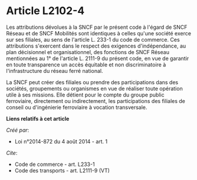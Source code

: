 # Article L2102-4

Les attributions dévolues à la SNCF par le présent code à l'égard de SNCF Réseau et de SNCF Mobilités sont identiques à
celles qu'une société exerce sur ses filiales, au sens de l'article L. 233-1 du code de commerce. Ces attributions s'exercent
dans le respect des exigences d'indépendance, au plan décisionnel et organisationnel, des fonctions de SNCF Réseau
mentionnées au 1° de l'article L. 2111-9 du présent code, en vue de garantir en toute transparence un accès équitable et non
discriminatoire à l'infrastructure du réseau ferré national. 

La SNCF peut créer des filiales ou prendre des participations dans des sociétés, groupements ou organismes en vue de réaliser
toute opération utile à ses missions. Elle détient pour le compte du groupe public ferroviaire, directement ou indirectement,
les participations des filiales de conseil ou d'ingénierie ferroviaire à vocation transversale.

**Liens relatifs à cet article**

_Créé par_:

  - Loi n°2014-872 du 4 août 2014 - art. 1

_Cite_:

  - Code de commerce - art. L233-1
  - Code des transports - art. L2111-9 (VT)
